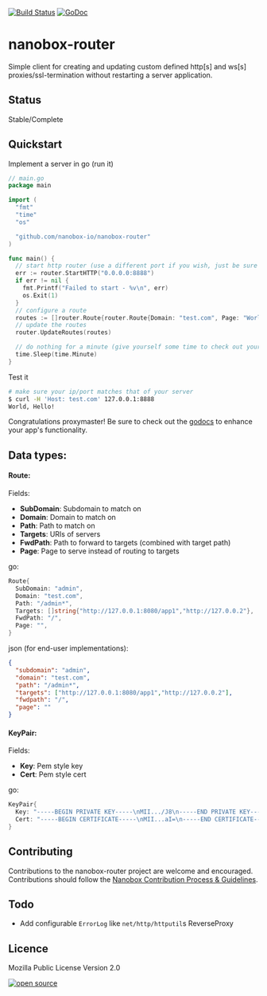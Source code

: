 [![Build Status](https://travis-ci.org/nanobox-io/nanobox-router.svg)](https://travis-ci.org/nanobox-io/nanobox-router)
[![GoDoc](https://godoc.org/github.com/nanobox-io/nanobox-router?status.svg)](https://godoc.org/github.com/nanobox-io/nanobox-router)

# nanobox-router
Simple client for creating and updating custom defined http[s] and ws[s] proxies/ssl-termination without restarting a server application.

## Status
Stable/Complete

## Quickstart
Implement a server in go (run it)
```go
// main.go
package main

import (
  "fmt"
  "time"
  "os"

  "github.com/nanobox-io/nanobox-router"
)

func main() {
  // start http router (use a different port if you wish, just be sure you have permission)
  err := router.StartHTTP("0.0.0.0:8888")
  if err != nil {
    fmt.Printf("Failed to start - %v\n", err)
    os.Exit(1)
  }
  // configure a route
  routes := []router.Route{router.Route{Domain: "test.com", Page: "World, Hello!\n"}}
  // update the routes
  router.UpdateRoutes(routes)

  // do nothing for a minute (give yourself some time to check out your router)
  time.Sleep(time.Minute)
}
```
Test it
```sh
# make sure your ip/port matches that of your server
$ curl -H 'Host: test.com' 127.0.0.1:8888
World, Hello!
```
Congratulations proxymaster! Be sure to check out the [godocs](https://godoc.org/github.com/nanobox-io/nanobox-router) to enhance your app's functionality.

## Data types:
#### Route:
Fields:
- **SubDomain**: Subdomain to match on
- **Domain**: Domain to match on
- **Path**: Path to match on
- **Targets**: URIs of servers
- **FwdPath**: Path to forward to targets (combined with target path)
- **Page**: Page to serve instead of routing to targets

go:
```go
Route{
  SubDomain: "admin",
  Domain: "test.com",
  Path: "/admin*",
  Targets: []string{"http://127.0.0.1:8080/app1","http://127.0.0.2"},
  FwdPath: "/",
  Page: "",
}
```
json (for end-user implementations):
```json
{
  "subdomain": "admin",
  "domain": "test.com",
  "path": "/admin*",
  "targets": ["http://127.0.0.1:8080/app1","http://127.0.0.2"],
  "fwdpath": "/",
  "page": ""
}
```

#### KeyPair:
Fields:
- **Key**: Pem style key
- **Cert**: Pem style cert

go:
```go
KeyPair{
  Key: "-----BEGIN PRIVATE KEY-----\nMII.../J8\n-----END PRIVATE KEY-----",
  Cert: "-----BEGIN CERTIFICATE-----\nMII...aI=\n-----END CERTIFICATE-----",
}
```

## Contributing

Contributions to the nanobox-router project are welcome and encouraged. Contributions should follow the [Nanobox Contribution Process & Guidelines](https://docs.nanobox.io/contributing/).

## Todo

- Add configurable `ErrorLog` like `net/http/httputil`s ReverseProxy

## Licence

Mozilla Public License Version 2.0

[![open source](http://nano-assets.gopagoda.io/open-src/nanobox-open-src.png)](http://nanobox.io/open-source)
